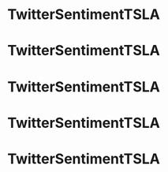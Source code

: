 # TwitterSentimentTSLA
# TwitterSentimentTSLA
# TwitterSentimentTSLA
# TwitterSentimentTSLA
# TwitterSentimentTSLA
